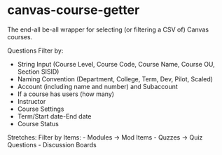 # canvas-course-getter
The end-all be-all wrapper for selecting (or filtering a CSV of) Canvas courses.

Questions
Filter by: 
  - String Input (Course Level, Course Code, Course Name, Course OU, Section SISID)
  - Naming Convention (Department, College, Term, Dev, Pilot, Scaled)
  - Account (including name and number) and Subaccount
  - If a course has users (how many)
  - Instructor
  - Course Settings
  - Term/Start date-End date
  - Course Status
  
  Stretches:
    Filter by Items:
    - Modules -> Mod Items
    - Quzzes -> Quiz Questions
    - Discussion Boards
